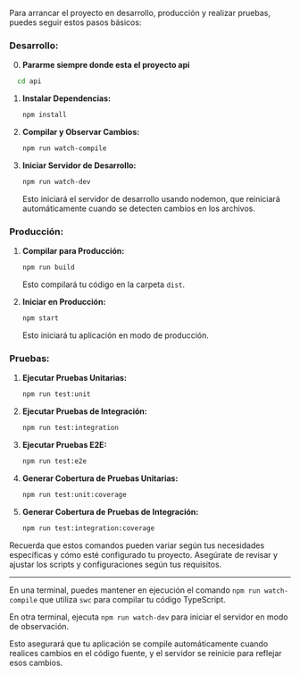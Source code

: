 Para arrancar el proyecto en desarrollo, producción y realizar pruebas, puedes seguir estos pasos básicos:

### Desarrollo:

0. **Pararme siempre donde esta el proyecto api**
```bash
  cd api
   ```

1. **Instalar Dependencias:**
   ```bash
   npm install
   ```

2. **Compilar y Observar Cambios:**
   ```bash
   npm run watch-compile
   ```

3. **Iniciar Servidor de Desarrollo:**
   ```bash
   npm run watch-dev
   ```
   Esto iniciará el servidor de desarrollo usando nodemon, que reiniciará automáticamente cuando se detecten cambios en los archivos.

### Producción:

1. **Compilar para Producción:**
   ```bash
   npm run build
   ```
   Esto compilará tu código en la carpeta `dist`.

2. **Iniciar en Producción:**
   ```bash
   npm start
   ```
   Esto iniciará tu aplicación en modo de producción.

### Pruebas:

1. **Ejecutar Pruebas Unitarias:**
   ```bash
   npm run test:unit
   ```

2. **Ejecutar Pruebas de Integración:**
   ```bash
   npm run test:integration
   ```

3. **Ejecutar Pruebas E2E:**
   ```bash
   npm run test:e2e
   ```

4. **Generar Cobertura de Pruebas Unitarias:**
   ```bash
   npm run test:unit:coverage
   ```

5. **Generar Cobertura de Pruebas de Integración:**
   ```bash
   npm run test:integration:coverage
   ```

Recuerda que estos comandos pueden variar según tus necesidades específicas y cómo esté configurado tu proyecto. Asegúrate de revisar y ajustar los scripts y configuraciones según tus requisitos.

---

En una terminal, puedes mantener en ejecución el comando `npm run watch-compile` que utiliza `swc` para compilar tu código TypeScript.

En otra terminal, ejecuta `npm run watch-dev` para iniciar el servidor en modo de observación.

Esto asegurará que tu aplicación se compile automáticamente cuando realices cambios en el código fuente, y el servidor se reinicie para reflejar esos cambios.